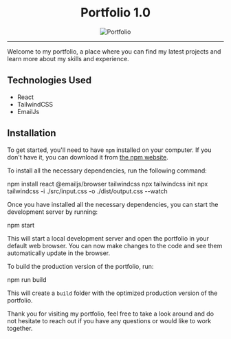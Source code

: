 <h1 align="center">Portfolio 1.0</h1>
<p align="center">
  <img src="https://via.placeholder.com/150" alt="Portfolio" />
</p>

---

Welcome to my portfolio, a place where you can find my latest projects and learn more about my skills and experience.

## Technologies Used
- React
- TailwindCSS
- EmailJs

## Installation
To get started, you'll need to have `npm` installed on your computer. If you don't have it, you can download it from [the npm website](https://www.npmjs.com/).

To install all the necessary dependencies, run the following command:

npm install react @emailjs/browser tailwindcss
npx tailwindcss init
npx tailwindcss -i ./src/input.css -o ./dist/output.css --watch

Once you have installed all the necessary dependencies, you can start the development server by running:

npm start

This will start a local development server and open the portfolio in your default web browser. You can now make changes to the code and see them automatically update in the browser.

To build the production version of the portfolio, run:

npm run build

This will create a `build` folder with the optimized production version of the portfolio.

Thank you for visiting my portfolio, feel free to take a look around and do not hesitate to reach out if you have any questions or would like to work together.
